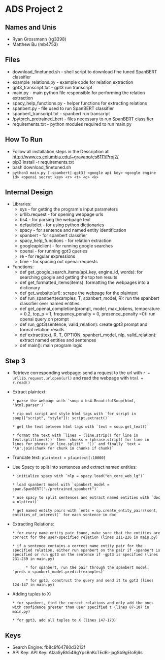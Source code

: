 # ADS Project 2

## Names and Unis
* Ryan Grossmann (rg3398)
* Matthew Bu (mb4753)

## Files
* download_finetuned.sh - shell script to download fine tuned SpanBERT classifier
* example_relations.py - example code for relation extraction
* gpt3_transcript.txt - gpt3 run transcript
* main.py - main python file responsible for performing the relation extraction
* spacy_help_functions.py - helper functions for extracting relations
* spanbert.py - file used to run SpanBERT classifier
* spanbert_transcript.txt - spanbert run transcript
* /pytorch_pretrained_bert - files necessary to run SpanBERT classifier
* requirements.txt - python modules required to run main.py

## How To Run
* Follow all installation steps in the Description at http://www.cs.columbia.edu/~gravano/cs6111/Proj2/ 
* pip3 install -r requirements.txt
* bash download_finetuned.sh
* `python3 main.py [-spanbert|-gpt3] <google api key> <google engine id> <openai secret key> <r> <t> <q> <k>`

## Internal Design
* Libraries:
    * sys - for getting the program's input parameters
    * urllib.request - for opening webpage urls
    * bs4 - for parsing the webpage text
    * defaultdict - for using python dictionaries
    * spacy - for sentence and named entity identification
    * spanbert - for spanbert classifier
    * spacy_help_functions - for relation extraction
    * googleapiclient - for running google searches
    * openai - for running gpt3 queries
    * re - for regular expressions
    * time - for spacing out openai requests
* Functions:
    * def get_google_search_items(api_key, engine_id, words): for searching google and getting the top ten results
    * def get_formatted_items(items): formatting the webpages into a dictionary
    * def get_website(url): scrape the webpage for the plaintext
    * def run_spanbert(examples, T, spanbert_model, R): run the spanbert classifier over named entities
    * def get_openai_completion(prompt, model, max_tokens, temperature = 0.2, top_p = 1, frequency_penalty = 0, presence_penalty =0): run openai query on prompt
    * def run_gpt3(sentence, valid_relation): create gpt3 prompt and format relation results
    * def extract(text, R, T, OPTION, spanbert_model, nlp, valid_relation): extract named entities and sentences
    * def main(): main program logic
    
## Step 3
* Retrieve corresponding webpage: send a request to the url with `r = urllib.request.urlopen(url)` and read the webpage with `html = r.read()`
* Extract plaintext: 

      * parse the webpage with `soup = bs4.BeautifulSoup(html, 'html.parser')`

      * rip out script and style html tags with `for script in soup(["script", "style"]): script.extract()`

      * get the text between html tags with `text = soup.get_text()`

      * format the text with `lines = (line.strip() for line in text.splitlines())` then `chunks = (phrase.strip() for line in lines for phrase in line.split("  "))` and finally `text = '\n'.join(chunk for chunk in chunks if chunk)`

* Truncate text: `plaintext = plaintext[:10000]`

* Use Spacy to split into sentences and extract named entities:

      * initialize spacy with `nlp = spacy.load("en_core_web_lg")`

      * load spanbert model with `spanbert_model = span.SpanBERT("./pretrained_spanbert")`

      * use spacy to split sentences and extract named entities with `doc = nlp(text)`

      * get named entity pairs with `ents = sp.create_entity_pairs(sent, entities_of_interest)` for each sentence in doc

* Extracting Relations:

      * for every name entity pair found, make sure that the entities are correct for the user-specified relation (lines 211-226 in main.py)

      * if a sentence contains a correct name entity pair for the specified relation, either run spanbert on the pair if -spanbert is specified or run gpt3 on the sentence if -gpt3 is specified (lines 231-239 in main.py)

            * for spanbert, run the pair through the spanbert model: `preds = spanbert_model.predict(examples)`

            * for gpt3, construct the query and send it to gpt3 (lines 124-147 in main.py) 

* Adding tuples to X:

      * for spanbert, find the correct relations and only add the ones with confidence greater than user specified t (lines 87-107 in main.py)

      * for gpt3, add all tuples to X (lines 147-173)
      
## Keys
* Search Engine: fb8c9f64780d3213f
* API Key: API Key: AIzaSyBh546gYpsBnKcTEdBi-jagSb9gEIoRj6s
